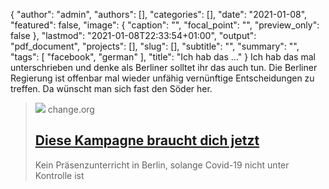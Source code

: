{
   "author": "admin",
   "authors": [],
   "categories": [],
   "date": "2021-01-08",
   "featured": false,
   "image": {
      "caption": "",
      "focal_point": "",
      "preview_only": false
   },
   "lastmod": "2021-01-08T22:33:54+01:00",
   "output": "pdf_document",
   "projects": [],
   "slug": [],
   "subtitle": "",
   "summary": "",
   "tags": [
      "facebook",
      "german"
   ],
   "title": "Ich hab das ..."
}
Ich hab das mal unterschrieben und denke als Berliner solltet ihr das auch tun. Die Berliner Regierung ist offenbar mal wieder unfähig vernünftige Entscheidungen zu treffen. Da wünscht man sich fast den Söder her.
> [![](https://assets.change.org/photos/8/to/cu/eWtOcUhtTbTSuZy-1600x900-noPad.jpg?1609971621)](http://chng.it/nfjndtK2js)
> change.org
> ## [Diese Kampagne braucht dich jetzt](http://chng.it/nfjndtK2js)
>
>Kein Präsenzunterricht in Berlin, solange Covid-19 nicht unter Kontrolle ist
